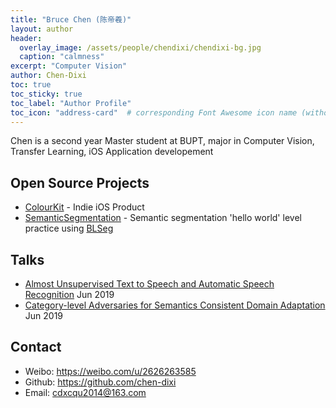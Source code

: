 ```yaml
---
title: "Bruce Chen (陈帝羲)"
layout: author
header:
  overlay_image: /assets/people/chendixi/chendixi-bg.jpg
  caption: "calmness"
excerpt: "Computer Vision"
author: Chen-Dixi
toc: true
toc_sticky: true
toc_label: "Author Profile"
toc_icon: "address-card"  # corresponding Font Awesome icon name (without fa prefix)
---
```


Chen is a second year Master student at BUPT, major in Computer Vision, Transfer Learning, iOS Application developement

## Open Source Projects

- [ColourKit](https://coding.net/u/Chen-Dixi/p/ColorKit/git) - Indie iOS Product
- [SemanticSegmentation](https://github.com/Chen-Dixi/SemanticSegmentation) - Semantic segmentation 'hello world' level practice using [BLSeg](https://github.com/linbo0518/BLSeg)

## Talks

- [Almost Unsupervised Text to Speech and Automatic Speech Recognition](https://ai-ml.club/events/seminar-meeting-minutes-2-13/) Jun 2019
- [Category-level Adversaries for Semantics Consistent Domain Adaptation](https://chen-dixi.github.io/2019/06/22/clan/) Jun 2019

## Contact

- Weibo: <https://weibo.com/u/2626263585>
- Github: <https://github.com/chen-dixi>
- Email: <cdxcqu2014@163.com>
 